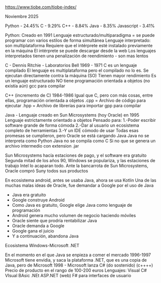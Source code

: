 https://www.tiobe.com/tiobe-index/

Noviembre 2025

Python - 24.45%
C - 9.29%
C++ - 8.84%
Java - 8.35%
Javascript - 3.41%

Python:
Creado en 1991
Lenguaje estructurado/multiparadigma = se puede programar con varios estilos de forma simultánea
Lenguaje interpretado: son multiplataforma
Requiere que el intérprete esté instalado previamente en la máquina
El intérprete se puede descargar desde la web
Los lenguajes interpretados tienen una penalización de reendimiento   - son mas lentos

C - Dennis Ritchie - Laboratorios Bell
1969 - 1971
C es un lenguaje compilado
El lenguaje es multiplataforma pero el compilado no lo es.
Se ejecutan directamente contra la máquina (SO)
Tienen mayor rendimiento
Es un lenguaje estructurado
NO tiene programación orientada a objetos (no existía aún)
gcc para compilar

C++ (incremento de C) 1984-1986
Igual que C, pero con más cosas, entre ellas, programación orientada a objetos
.cpp = Archivo de código para ejecutar
.hpp = Archivo de librerías para importar
gpp para compilar

Java - Lenguaje creado en Sun Microsystems (hoy Oracle) en 1995
Lenguaje estrictamente orientado a objetos
Pensado para:
1.-Poder escribir software grande de forma cómoda
2.-Dar al usuario un ecosistema completo de herramientas
3.-Y un IDE cómodo de usar
Todas esas promesas se cumplieron, pero Oracle se está cargando Java
Java no se interpreta como Python
Java no se compila como C
Si no que se genera un archivo intermedio con extension .jar

Sun Microsystems hacía estaciones de pago, y el software era gratuito
Segunda mitad de los años 90, Windows se populariza, y las estaciones de trabajo Intel lo acaparan todo.
Ante la bancarrota de Sun Microsystems, Oracle compró Suny todos sus productos

En ecosistema android, antes se usaba Java, ahora se usa Kotlin
Una de las muchas malas ideas de Oracle, fue demandar a Google por el uso de Java
- Java era gratuito
- Google construye Android
- Como Java es gratuito, Google elige Java como lenguaje de programación
- Android genera mucho volumen de negocio haciendo móviles
- Oracle siente que prodría rentabilizar Java
- Oracle demanda a Google
- Google gana el juicio
- Y a continuación, abandona Java

Ecosistema Windows-Microsoft .NET

En el momento en el que Java se enpieza a comer el mercado 1996-1997
Microsoft tiene envidia, y saca la plataforma .NET, que es una copia de Java, pero de Microsoft
1998 - Microsoft lanza C# (do sostenido) (c++++)
Precio de producto en el rango de 100-200 euros
Lenguajes:
Visual C#
VIsual BAsic .NEt
ASP.NET (web)
F# para interfaces de usuario

